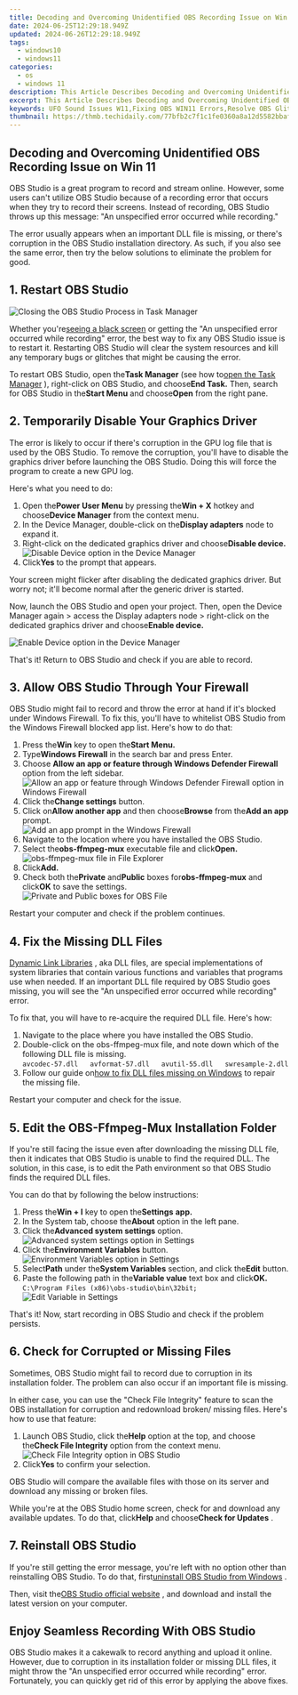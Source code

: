 ```yaml
---
title: Decoding and Overcoming Unidentified OBS Recording Issue on Win 11
date: 2024-06-25T12:29:18.949Z
updated: 2024-06-26T12:29:18.949Z
tags:
  - windows10
  - windows11
categories:
  - os
  - windows 11
description: This Article Describes Decoding and Overcoming Unidentified OBS Recording Issue on Win 11
excerpt: This Article Describes Decoding and Overcoming Unidentified OBS Recording Issue on Win 11
keywords: UFO Sound Issues W11,Fixing OBS WIN11 Errors,Resolve OBS Glitches Win11,Overcome Win11 OBS Problems,Tackle Unidentified OBS Windows,Debugging Win11 OBS Flaws,Eliminate OBS Sound WIN11 Errors
thumbnail: https://thmb.techidaily.com/77bfb2c7f1c1fe0360a8a12d5582bbafa6a377d533d7c690d2e56cf6d1507405.jpg
---
```


## Decoding and Overcoming Unidentified OBS Recording Issue on Win 11

 OBS Studio is a great program to record and stream online. However, some users can't utilize OBS Studio because of a recording error that occurs when they try to record their screens. Instead of recording, OBS Studio throws up this message: "An unspecified error occurred while recording."

 The error usually appears when an important DLL file is missing, or there's corruption in the OBS Studio installation directory. As such, if you also see the same error, then try the below solutions to eliminate the problem for good.

## 1\. Restart OBS Studio

![Closing the OBS Studio Process in Task Manager](https://static1.makeuseofimages.com/wordpress/wp-content/uploads/2023/03/end-task.jpg)

 Whether you're[seeing a black screen](https://www.makeuseof.com/windows-11-obs-black-screen-fix/) or getting the "An unspecified error occurred while recording" error, the best way to fix any OBS Studio issue is to restart it. Restarting OBS Studio will clear the system resources and kill any temporary bugs or glitches that might be causing the error.

 To restart OBS Studio, open the**Task Manager** (see how to[open the Task Manager](https://www.makeuseof.com/ways-to-open-task-manager-windows-10/) ), right-click on OBS Studio, and choose**End Task.** Then, search for OBS Studio in the**Start Menu** and choose**Open** from the right pane.

## 2\. Temporarily Disable Your Graphics Driver

 The error is likely to occur if there's corruption in the GPU log file that is used by the OBS Studio. To remove the corruption, you'll have to disable the graphics driver before launching the OBS Studio. Doing this will force the program to create a new GPU log.

Here's what you need to do:

1. Open the**Power User Menu** by pressing the**Win + X** hotkey and choose**Device Manager** from the context menu.
2. In the Device Manager, double-click on the**Display adapters** node to expand it.
3. Right-click on the dedicated graphics driver and choose**Disable device.**  
![Disable Device option in the Device Manager](https://static1.makeuseofimages.com/wordpress/wp-content/uploads/2023/03/disable-device-option-1.jpg)
4. Click**Yes** to the prompt that appears.

 Your screen might flicker after disabling the dedicated graphics driver. But worry not; it'll become normal after the generic driver is started.

 Now, launch the OBS Studio and open your project. Then, open the Device Manager again > access the Display adapters node > right-click on the dedicated graphics driver and choose**Enable device.**

![Enable Device option in the Device Manager](https://static1.makeuseofimages.com/wordpress/wp-content/uploads/2023/03/enable-device.jpg)

 That's it! Return to OBS Studio and check if you are able to record.

## 3\. Allow OBS Studio Through Your Firewall

 OBS Studio might fail to record and throw the error at hand if it's blocked under Windows Firewall. To fix this, you'll have to whitelist OBS Studio from the Windows Firewall blocked app list. Here's how to do that:

1. Press the**Win** key to open the**Start Menu.**
2. Type**Windows Firewall** in the search bar and press Enter.
3. Choose **Allow an app or feature through Windows Defender Firewall** option from the left sidebar.  
![Allow an app or feature through Windows Defender Firewall option in Windows Firewall](https://static1.makeuseofimages.com/wordpress/wp-content/uploads/2023/03/allow-an-app-or-feature-through-windows-defender-firewall-option.jpg)
4. Click the**Change settings** button.
5. Click on**Allow another app** and then choose**Browse** from the**Add an app** prompt.  
![Add an app prompt in the Windows Firewall](https://static1.makeuseofimages.com/wordpress/wp-content/uploads/2023/03/add-an-app.jpg)
6. Navigate to the location where you have installed the OBS Studio.
7. Select the**obs-ffmpeg-mux** executable file and click**Open.**  
![obs-ffmpeg-mux file in File Explorer](https://static1.makeuseofimages.com/wordpress/wp-content/uploads/2023/03/obs-ffmpeg-mux-file.jpg)
8. Click**Add.**
9. Check both the**Private** and**Public** boxes for**obs-ffmpeg-mux** and click**OK** to save the settings.  
![Private and Public boxes for OBS File](https://static1.makeuseofimages.com/wordpress/wp-content/uploads/2023/03/private-and-public-boxes.jpg)

Restart your computer and check if the problem continues.

## 4\. Fix the Missing DLL Files

[Dynamic Link Libraries](https://www.makeuseof.com/what-are-dll-files-on-windows/) , aka DLL files, are special implementations of system libraries that contain various functions and variables that programs use when needed. If an important DLL file required by OBS Studio goes missing, you will see the "An unspecified error occurred while recording" error.

 To fix that, you will have to re-acquire the required DLL file. Here's how:

1. Navigate to the place where you have installed the OBS Studio.
2. Double-click on the obs-ffmpeg-mux file, and note down which of the following DLL file is missing.  
`avcodec-57.dll  
avformat-57.dll  
avutil-55.dll  
swresample-2.dll`
3. Follow our guide on[how to fix DLL files missing on Windows](https://www.makeuseof.com/tag/dll-files-missing-errors/) to repair the missing file.

Restart your computer and check for the issue.

## 5\. Edit the OBS-Ffmpeg-Mux Installation Folder

 If you're still facing the issue even after downloading the missing DLL file, then it indicates that OBS Studio is unable to find the required DLL. The solution, in this case, is to edit the Path environment so that OBS Studio finds the required DLL files.

You can do that by following the below instructions:

1. Press the**Win + I** key to open the**Settings** **app.**
2. In the System tab, choose the**About** option in the left pane.
3. Click the**Advanced system settings** option.  
![Advanced system settings option in Settings](https://static1.makeuseofimages.com/wordpress/wp-content/uploads/2023/03/advanced-system-settings.jpg)
4. Click the**Environment Variables** button.  
![Environment Variables option in Settings](https://static1.makeuseofimages.com/wordpress/wp-content/uploads/2023/03/enviroment-variables.jpg)
5. Select**Path** under the**System Variables** section, and click the**Edit** button.
6. Paste the following path in the**Variable value** text box and click**OK.**  
`C:\Program Files (x86)\obs-studio\bin\32bit;`  
![Edit Variable in Settings](https://static1.makeuseofimages.com/wordpress/wp-content/uploads/2023/03/edit-variable.jpg)

 That's it! Now, start recording in OBS Studio and check if the problem persists.

## 6\. Check for Corrupted or Missing Files

 Sometimes, OBS Studio might fail to record due to corruption in its installation folder. The problem can also occur if an important file is missing.

 In either case, you can use the "Check File Integrity" feature to scan the OBS installation for corruption and redownload broken/ missing files. Here's how to use that feature:

1. Launch OBS Studio, click the**Help** option at the top, and choose the**Check File Integrity** option from the context menu.  
![Check File Integrity option in OBS Studio](https://static1.makeuseofimages.com/wordpress/wp-content/uploads/2023/03/check-file-integrity-option.jpg)
2. Click**Yes** to confirm your selection.

 OBS Studio will compare the available files with those on its server and download any missing or broken files.

 While you're at the OBS Studio home screen, check for and download any available updates. To do that, click**Help** and choose**Check for Updates** .

## 7\. Reinstall OBS Studio

 If you're still getting the error message, you're left with no option other than reinstalling OBS Studio. To do that, first[uninstall OBS Studio from Windows](https://www.makeuseof.com/windows-11-different-ways-to-uninstall-software/) .

 Then, visit the[OBS Studio official website](https://obsproject.com/) , and download and install the latest version on your computer.

## Enjoy Seamless Recording With OBS Studio

 OBS Studio makes it a cakewalk to record anything and upload it online. However, due to corruption in its installation folder or missing DLL files, it might throw the "An unspecified error occurred while recording" error. Fortunately, you can quickly get rid of this error by applying the above fixes.


<ins class="adsbygoogle"
     style="display:block"
     data-ad-format="autorelaxed"
     data-ad-client="ca-pub-7571918770474297"
     data-ad-slot="1223367746"></ins>



<ins class="adsbygoogle"
     style="display:block"
     data-ad-client="ca-pub-7571918770474297"
     data-ad-slot="8358498916"
     data-ad-format="auto"
     data-full-width-responsive="true"></ins>


